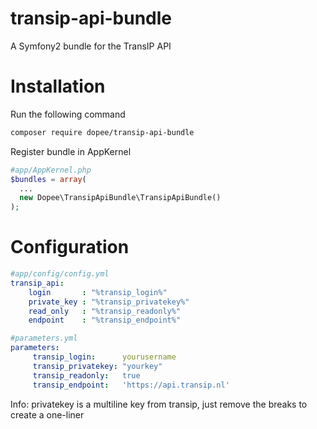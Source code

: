 transip-api-bundle
==================

A Symfony2 bundle for the TransIP API


Installation
============

Run the following command
```sh
composer require dopee/transip-api-bundle
```

Register bundle in AppKernel
```php
#app/AppKernel.php
$bundles = array(
  ...
  new Dopee\TransipApiBundle\TransipApiBundle()
);
```

Configuration
=============
```yaml
#app/config/config.yml
transip_api:
    login       : "%transip_login%"
    private_key : "%transip_privatekey%"
    read_only   : "%transip_readonly%"
    endpoint    : "%transip_endpoint%"
```

```yaml
#parameters.yml
parameters:
     transip_login:      yourusername
     transip_privatekey: "yourkey"
     transip_readonly:   true
     transip_endpoint:   'https://api.transip.nl'
```

Info: privatekey is a multiline key from transip, just remove the breaks to create a one-liner
